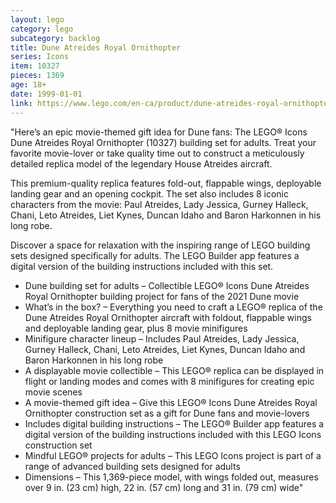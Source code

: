 ```yaml
---
layout: lego
category: lego
subcategory: backlog
title: Dune Atreides Royal Ornithopter
series: Icons
item: 10327
pieces: 1369
age: 18+
date: 1999-01-01
link: https://www.lego.com/en-ca/product/dune-atreides-royal-ornithopter-10327
---
```


"Here’s an epic movie-themed gift idea for Dune fans: The LEGO® Icons Dune Atreides Royal Ornithopter (10327) building set for adults. Treat your favorite movie-lover or take quality time out to construct a meticulously detailed replica model of the legendary House Atreides aircraft.

This premium-quality replica features fold-out, flappable wings, deployable landing gear and an opening cockpit. The set also includes 8 iconic characters from the movie: Paul Atreides, Lady Jessica, Gurney Halleck, Chani, Leto Atreides, Liet Kynes, Duncan Idaho and Baron Harkonnen in his long robe.

Discover a space for relaxation with the inspiring range of LEGO building sets designed specifically for adults. The LEGO Builder app features a digital version of the building instructions included with this set.

* Dune building set for adults – Collectible LEGO® Icons Dune Atreides Royal Ornithopter building project for fans of the 2021 Dune movie
* What’s in the box? – Everything you need to craft a LEGO® replica of the Dune Atreides Royal Ornithopter aircraft with foldout, flappable wings and deployable landing gear, plus 8 movie minifigures
* Minifigure character lineup – Includes Paul Atreides, Lady Jessica, Gurney Halleck, Chani, Leto Atreides, Liet Kynes, Duncan Idaho and Baron Harkonnen in his long robe
* A displayable movie collectible – This LEGO® replica can be displayed in flight or landing modes and comes with 8 minifigures for creating epic movie scenes
* A movie-themed gift idea – Give this LEGO® Icons Dune Atreides Royal Ornithopter construction set as a gift for Dune fans and movie-lovers
* Includes digital building instructions – The LEGO® Builder app features a digital version of the building instructions included with this LEGO Icons construction set
* Mindful LEGO® projects for adults – This LEGO Icons project is part of a range of advanced building sets designed for adults
* Dimensions – This 1,369-piece model, with wings folded out, measures over 9 in. (23 cm) high, 22 in. (57 cm) long and 31 in. (79 cm) wide"
